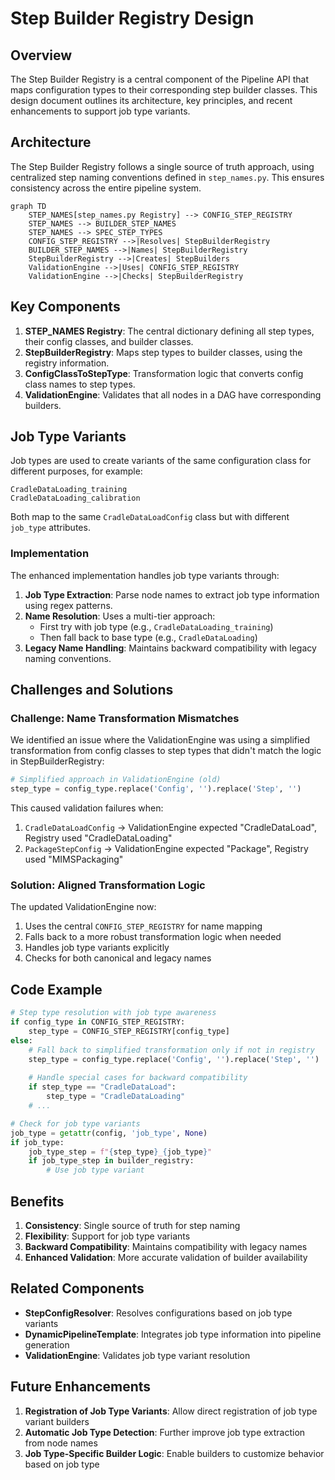 # Step Builder Registry Design

## Overview

The Step Builder Registry is a central component of the Pipeline API that maps configuration types to their corresponding step builder classes. This design document outlines its architecture, key principles, and recent enhancements to support job type variants.

## Architecture

The Step Builder Registry follows a single source of truth approach, using centralized step naming conventions defined in `step_names.py`. This ensures consistency across the entire pipeline system.

```mermaid
graph TD
    STEP_NAMES[step_names.py Registry] --> CONFIG_STEP_REGISTRY
    STEP_NAMES --> BUILDER_STEP_NAMES
    STEP_NAMES --> SPEC_STEP_TYPES
    CONFIG_STEP_REGISTRY -->|Resolves| StepBuilderRegistry
    BUILDER_STEP_NAMES -->|Names| StepBuilderRegistry
    StepBuilderRegistry -->|Creates| StepBuilders
    ValidationEngine -->|Uses| CONFIG_STEP_REGISTRY
    ValidationEngine -->|Checks| StepBuilderRegistry
```

## Key Components

1. **STEP_NAMES Registry**: The central dictionary defining all step types, their config classes, and builder classes.
2. **StepBuilderRegistry**: Maps step types to builder classes, using the registry information.
3. **ConfigClassToStepType**: Transformation logic that converts config class names to step types.
4. **ValidationEngine**: Validates that all nodes in a DAG have corresponding builders.

## Job Type Variants

Job types are used to create variants of the same configuration class for different purposes, for example:

```
CradleDataLoading_training
CradleDataLoading_calibration
```

Both map to the same `CradleDataLoadConfig` class but with different `job_type` attributes.

### Implementation

The enhanced implementation handles job type variants through:

1. **Job Type Extraction**: Parse node names to extract job type information using regex patterns.
2. **Name Resolution**: Uses a multi-tier approach:
   - First try with job type (e.g., `CradleDataLoading_training`)
   - Then fall back to base type (e.g., `CradleDataLoading`)
3. **Legacy Name Handling**: Maintains backward compatibility with legacy naming conventions.

## Challenges and Solutions

### Challenge: Name Transformation Mismatches

We identified an issue where the ValidationEngine was using a simplified transformation from config classes to step types that didn't match the logic in StepBuilderRegistry:

```python
# Simplified approach in ValidationEngine (old)
step_type = config_type.replace('Config', '').replace('Step', '')
```

This caused validation failures when:
1. `CradleDataLoadConfig` → ValidationEngine expected "CradleDataLoad", Registry used "CradleDataLoading"
2. `PackageStepConfig` → ValidationEngine expected "Package", Registry used "MIMSPackaging"

### Solution: Aligned Transformation Logic

The updated ValidationEngine now:

1. Uses the central `CONFIG_STEP_REGISTRY` for name mapping
2. Falls back to a more robust transformation logic when needed
3. Handles job type variants explicitly
4. Checks for both canonical and legacy names

## Code Example

```python
# Step type resolution with job type awareness
if config_type in CONFIG_STEP_REGISTRY:
    step_type = CONFIG_STEP_REGISTRY[config_type]
else:
    # Fall back to simplified transformation only if not in registry
    step_type = config_type.replace('Config', '').replace('Step', '')
    
    # Handle special cases for backward compatibility
    if step_type == "CradleDataLoad":
        step_type = "CradleDataLoading"
    # ...

# Check for job type variants
job_type = getattr(config, 'job_type', None)
if job_type:
    job_type_step = f"{step_type}_{job_type}"
    if job_type_step in builder_registry:
        # Use job type variant
```

## Benefits

1. **Consistency**: Single source of truth for step naming
2. **Flexibility**: Support for job type variants
3. **Backward Compatibility**: Maintains compatibility with legacy names
4. **Enhanced Validation**: More accurate validation of builder availability

## Related Components

- **StepConfigResolver**: Resolves configurations based on job type variants
- **DynamicPipelineTemplate**: Integrates job type information into pipeline generation
- **ValidationEngine**: Validates job type variant resolution

## Future Enhancements

1. **Registration of Job Type Variants**: Allow direct registration of job type variant builders
2. **Automatic Job Type Detection**: Further improve job type extraction from node names
3. **Job Type-Specific Builder Logic**: Enable builders to customize behavior based on job type
